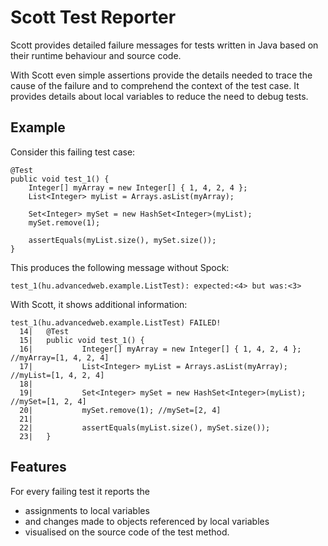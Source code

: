 Scott Test Reporter
===================

Scott provides detailed failure messages for tests written in Java
based on their runtime behaviour and source code.

With Scott even simple assertions provide the details needed to
trace the cause of the failure and to comprehend the context of the test case.
It provides details about local variables to reduce the need to debug tests.


Example
-------
Consider this failing test case:

```
@Test
public void test_1() {
	Integer[] myArray = new Integer[] { 1, 4, 2, 4 };
	List<Integer> myList = Arrays.asList(myArray);

	Set<Integer> mySet = new HashSet<Integer>(myList);
	mySet.remove(1);

	assertEquals(myList.size(), mySet.size());
}
```

This produces the following message without Spock:
```
test_1(hu.advancedweb.example.ListTest): expected:<4> but was:<3>
```

With Scott, it shows additional information:
```
test_1(hu.advancedweb.example.ListTest) FAILED!
  14|   @Test
  15|   public void test_1() {
  16|           Integer[] myArray = new Integer[] { 1, 4, 2, 4 }; //myArray=[1, 4, 2, 4]
  17|           List<Integer> myList = Arrays.asList(myArray); //myList=[1, 4, 2, 4]
  18|
  19|           Set<Integer> mySet = new HashSet<Integer>(myList); //mySet=[1, 2, 4]
  20|           mySet.remove(1); //mySet=[2, 4]
  21|
  22|           assertEquals(myList.size(), mySet.size());
  23|   }
```


Features
--------
For every failing test it reports the
- assignments to local variables
- and changes made to objects referenced by local variables
- visualised on the source code of the test method.


